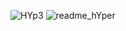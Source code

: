![HYp3](https://user-images.githubusercontent.com/59021489/106354700-fa3feb00-62f3-11eb-81e1-e0563fa9def6.gif)
![readme_hYper](https://user-images.githubusercontent.com/59021489/106287275-e7bba800-6246-11eb-9dbd-4ca45596df00.jpg)

